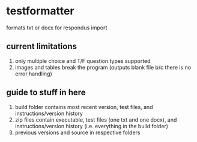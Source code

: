 # testformatter
formats txt or docx for respondus import 

## current limitations
1. only multiple choice and T/F question types supported
2. images and tables break the program (outputs blank file b/c there is no error handling)

## guide to stuff in here
1. build folder contains most recent version, test files, and instructions/version history
2. zip files contain executable, test files (one txt and one docx), and instructions/version history (i.e. everything in the build folder)
3. previous versions and source in respective folders
